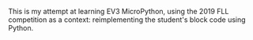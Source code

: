This is my attempt at learning EV3 MicroPython, using the 2019 FLL competition as a context: reimplementing the student's block code using Python.
